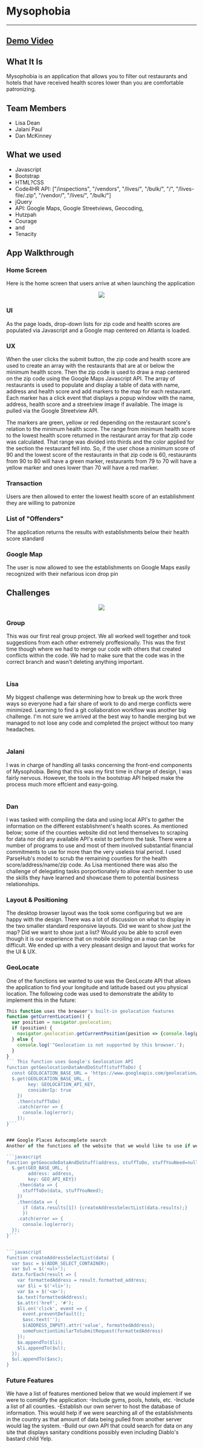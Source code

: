 # Mysophobia
---
## [Demo Video](https://youtu.be/uLNvlpdSDJE)

## What It Is
Mysophobia is an application that allows you to filter out restaurants and hotels that have received health scores lower than you are comfortable patronizing.

## Team Members
* Lisa Dean
* Jalani Paul
* Dan McKinney

## What we used
* Javascript
* Bootstrap
* HTML?CSS
* Code4HR API: ["/inspections", "/vendors", "/lives/", "/bulk/", "/", "/lives-file/<locality>.zip", "/vendor/<vendorid>", "/lives/<locality>", "/bulk/<filename>"]
* jQuery
* API: Google Maps, Google Streetviews, Geocoding, 
* Hutzpah
* Courage
* and
* Tenacity

## App Walkthrough

### Home Screen
Here is the home screen that users arrive at when launching the application
<p align='center'>
    <img src='images/home.png'></img>
</p>

### UI
As the page loads, drop-down lists for zip code and health scores are populated via Javascript and a Google map centered on Atlanta is loaded.

### UX
When the user clicks the submit button, the zip code and health score are used to create an array with the restaurants that are at or below the minimum health score. Then the zip code is used to draw a map centered on the zip code using the Google Maps Javascript API. The array of restaurants is used to populate and display a table of data with name, address and health score and add markers to the map for each restaurant. Each marker has a click event that displays a popup window with the name, address, health score and a streetview image if available. The image is pulled via the Google Streetview API.

The markers are green, yellow or red depending on the restaurant score's relation to the minimum health score. The range from minimum health score to the lowest health score returned in the restaurant array for that zip code was calculated. That range was divided into thirds and the color applied for the section the restaurant fell into. So, if the user chose a minimum score of 90 and the lowest score of the restaurants in that zip code is 60, restaurants from 90 to 80 will have a green marker, restaurants from 79 to 70 will have a yellow marker and ones lower than 70 will have a red marker.


### Transaction
Users are then allowed to enter the lowest health score of an establishment they are willing to patronize


### List of "Offenders"
The application returns the results with establishments below their health score standard

### Google Map
The user is now allowed to see the establishments on Google Maps easily recognized with their nefarious icon drop pin

## Challenges
<p align='center'>
    <img src='images/trello.png'></img>
</p>

### Group
This was our first real group project. We all worked well together and took suggestions from each other extremely proffesionally.
This was the first time though where we had to merge our code with others that created conflicts within the code. We had to make sure that the code was in the correct branch and wasn't deleting anything important.
<br>
<br>
### Lisa

My biggest challenge was determining how to break up the work three ways so everyone had a fair share of work to do and merge conflicts were minimized. Learning to find a git collaboration workflow was another big challenge. I'm not sure we arrived at the best way to handle merging but we managed to not lose any code and completed the project without too many headaches.
<br>
<br>
### Jalani

I was in charge of handling all tasks concerning the front-end components of Mysophobia. Being that this was my first time in charge of design, I was fairly nervous. However, the tools in the bootstrap API helped make the process much more effcient and easy-going. 
<br>
<br>
### Dan
I was tasked with compiling the data and using local API's to gather the information on the different establishment's health scores. As mentioned below; some of the counties website did not lend themselves to scraping for data nor did any available API's exist to perform the task. There were a number of programs to use and most of them involved substantial financial commitments to use for more than the very useless trial period. I used ParseHub's model to scrub the remaining counties for the health score/address/name/zip code. As Lisa mentioned there was also the challenge of delegating tasks porportionately to allow each member to use the skills they have learned and showcase them to potential business relationships.
<br>

### Layout & Positioning
The desktop browser layout was the took some configuring but we are happy with the design. There was a lot of discussion on what to display in the two smaller standard responsive layouts. Did we want to show just the map? Did we want to show just a list? Would you be able to scroll even though it is our experience that on mobile scrolling on a map can be difficult. We ended up with a very pleasant design and layout that works for the UI & UX. 
### GeoLocate
One of the functions we wanted to use was the GeoLocate API that allows the application to find your longitude and latitude based out you physical location. The following code was used to demonstrate the ability to implement this in the future:

```javascript
This function uses the browser's built-in geolocation features
function getCurrentLocation() {
  var position = navigator.geolocation;
  if (position) {
    navigator.geolocation.getCurrentPosition(position => {console.log(position);});
  } else {
    console.log('"Geolocation is not supported by this browser.');
  }
}
``` This function uses Google's Geolocation API
function getGeolocationDataAndDoStuff(stuffToDo) {
  const GEOLOCATION_BASE_URL = 'https://www.googleapis.com/geolocation/v1/geolocate?'
  $.get(GEOLOCATION_BASE_URL, {
        key: GEOLOCATION_API_KEY,
        considerIp: true
    })
    .then(stuffToDo)
    .catch(error => {
      console.log(error);
    });
}```


### Google Places Autocomplete search
Another of the functions of the website that we would like to use if we were to move forward with the application would be auto-complete address with partial data(i.e. 123 Spoo = 123 Spooner St Quahog, RI. Lisa was able to write the code for this but the GeoCode API was not working up to our standards. Below is the code:

```javascript
function getGeocodeDataAndDoStuff(address, stuffToDo, stuffYouNeed=null) {
  $.get(GEO_BASE_URL, {
        address: address,
        key: GEO_API_KEY})
    .then(data => {
      stuffToDo(data, stuffYouNeed);
    })
    .then(data => {
      if (data.results[1]) {createAddressSelectList(data.results);}
      })
    .catch(error => {
      console.log(error);
  });
}```


```javascript
function createAddressSelectList(data) {
  var $asc = $(ADDR_SELECT_CONTAINER);
  var $ul = $('<ul>');
  data.forEach(result => {
    var formattedAddress = result.formatted_address;
    var $li = $('<li>');
    var $a = $('<a>');
    $a.text(formattedAddress);
    $a.attr('href', '#');
    $li.on('click', event => {
      event.preventDefault();
      $asc.text('');
      $(ADDRESS_INPUT).attr('value', formattedAddress);
      someFunctionSimilarToSubmitRequest(formattedAddress)
    });
    $a.appendTo($li);
    $li.appendTo($ul);
  });
  $ul.appendTo($asc);
}
```
</p>

### Future Features

We have a list of features mentioned below that we would implement if we were to comidify the application:
-Include gyms, pools, hotels, etc.
-Include a list of all counties.
-Establish our own server to host the database of information. This would help if we were searching all of the establishments in the country as that amount of data being pulled from another server would lag the system.
-Build our own API that could search for data on any site that displays sanitary conditions possibly even including Diablo's bastard child Yelp.


